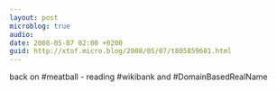 ```yaml
---
layout: post
microblog: true
audio: 
date: 2008-05-07 02:00 +0200
guid: http://xtof.micro.blog/2008/05/07/t805859681.html
---
```

back on #meatball - reading #wikibank and #DomainBasedRealName
